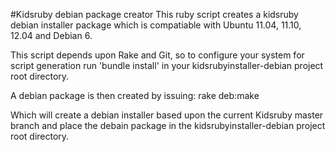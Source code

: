 #Kidsruby debian package creator
This ruby script creates a kidsruby debian installer package which is compatiable with Ubuntu 11.04, 11.10, 12.04 and Debian 6.

This script depends upon Rake and Git, so to configure your system for script generation run 'bundle install' in your kidsrubyinstaller-debian project root directory.

A debian package is then created by issuing:
  rake deb:make
  
Which will create a debian installer based upon the current Kidsruby master branch and place the debain package in the kidsrubyinstaller-debian project root directory.
